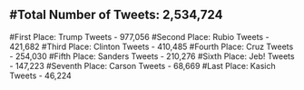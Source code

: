 #Total Number of Tweets: 2,534,724 
---
#First Place: Trump Tweets - 977,056
#Second Place: Rubio Tweets - 421,682
#Third Place: Clinton Tweets - 410,485
#Fourth Place: Cruz Tweets - 254,030
#Fifth Place: Sanders Tweets - 210,276
#Sixth Place: Jeb! Tweets - 147,223
#Seventh Place: Carson Tweets - 68,669
#Last Place: Kasich Tweets - 46,224
